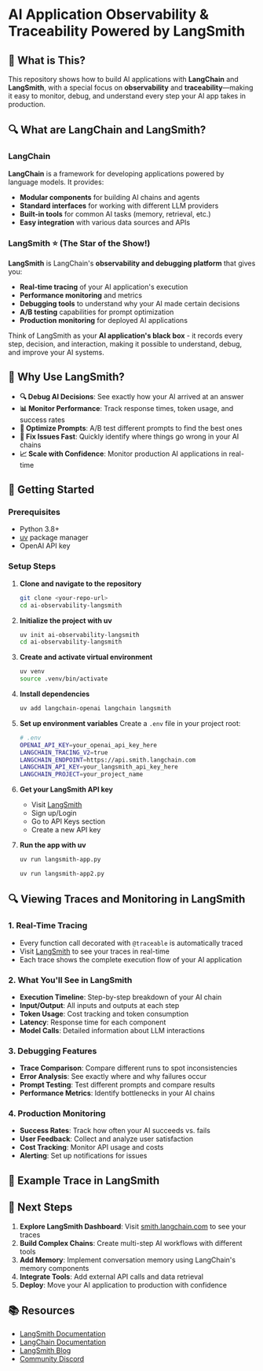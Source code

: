 # AI Application Observability & Traceability Powered by LangSmith

## 🤔 What is This?

This repository shows how to build AI applications with **LangChain** and **LangSmith**, with a special focus on **observability** and **traceability**—making it easy to monitor, debug, and understand every step your AI app takes in production.

## 🔍 What are LangChain and LangSmith?

### LangChain
**LangChain** is a framework for developing applications powered by language models. It provides:
- **Modular components** for building AI chains and agents
- **Standard interfaces** for working with different LLM providers
- **Built-in tools** for common AI tasks (memory, retrieval, etc.)
- **Easy integration** with various data sources and APIs

### LangSmith ⭐ (The Star of the Show!)
**LangSmith** is LangChain's **observability and debugging platform** that gives you:
- **Real-time tracing** of your AI application's execution
- **Performance monitoring** and metrics
- **Debugging tools** to understand why your AI made certain decisions
- **A/B testing** capabilities for prompt optimization
- **Production monitoring** for deployed AI applications

Think of LangSmith as your **AI application's black box** - it records every step, decision, and interaction, making it possible to understand, debug, and improve your AI systems.

## 🎯 Why Use LangSmith?

- **🔍 Debug AI Decisions**: See exactly how your AI arrived at an answer
- **📊 Monitor Performance**: Track response times, token usage, and success rates
- **🚀 Optimize Prompts**: A/B test different prompts to find the best ones
- **🐛 Fix Issues Fast**: Quickly identify where things go wrong in your AI chains
- **📈 Scale with Confidence**: Monitor production AI applications in real-time

## 🚀 Getting Started

### Prerequisites
- Python 3.8+
- [uv](https://docs.astral.sh/uv/) package manager
- OpenAI API key

### Setup Steps

1. **Clone and navigate to the repository**
   ```bash
   git clone <your-repo-url>
   cd ai-observability-langsmith
   ```

2. **Initialize the project with uv**
   ```bash
   uv init ai-observability-langsmith
   cd ai-observability-langsmith
   ```

3. **Create and activate virtual environment**
   ```bash
   uv venv
   source .venv/bin/activate
   ```

4. **Install dependencies**
   ```bash
   uv add langchain-openai langchain langsmith
   ```

5. **Set up environment variables**
   Create a `.env` file in your project root:
   ```bash
   # .env
   OPENAI_API_KEY=your_openai_api_key_here
   LANGCHAIN_TRACING_V2=true
   LANGCHAIN_ENDPOINT=https://api.smith.langchain.com
   LANGCHAIN_API_KEY=your_langsmith_api_key_here
   LANGCHAIN_PROJECT=your_project_name
   ```

6. **Get your LangSmith API key**
   - Visit [LangSmith](https://smith.langchain.com/)
   - Sign up/Login
   - Go to API Keys section
   - Create a new API key

7. **Run the app with uv**
   ```bash
   uv run langsmith-app.py

   uv run langsmith-app2.py
   ```

## 🔍 Viewing Traces and Monitoring in LangSmith

### 1. **Real-Time Tracing**
- Every function call decorated with `@traceable` is automatically traced
- Visit [LangSmith](https://smith.langchain.com/) to see your traces in real-time
- Each trace shows the complete execution flow of your AI application

### 2. **What You'll See in LangSmith**
- **Execution Timeline**: Step-by-step breakdown of your AI chain
- **Input/Output**: All inputs and outputs at each step
- **Token Usage**: Cost tracking and token consumption
- **Latency**: Response time for each component
- **Model Calls**: Detailed information about LLM interactions

### 3. **Debugging Features**
- **Trace Comparison**: Compare different runs to spot inconsistencies
- **Error Analysis**: See exactly where and why failures occur
- **Prompt Testing**: Test different prompts and compare results
- **Performance Metrics**: Identify bottlenecks in your AI chains

### 4. **Production Monitoring**
- **Success Rates**: Track how often your AI succeeds vs. fails
- **User Feedback**: Collect and analyze user satisfaction
- **Cost Tracking**: Monitor API usage and costs
- **Alerting**: Set up notifications for issues

## 🎯 Example Trace in LangSmith

## 🚀 Next Steps

1. **Explore LangSmith Dashboard**: Visit [smith.langchain.com](https://smith.langchain.com/) to see your traces
2. **Build Complex Chains**: Create multi-step AI workflows with different tools
3. **Add Memory**: Implement conversation memory using LangChain's memory components
4. **Integrate Tools**: Add external API calls and data retrieval
5. **Deploy**: Move your AI application to production with confidence

## 📚 Resources

- [LangSmith Documentation](https://docs.smith.langchain.com/)
- [LangChain Documentation](https://python.langchain.com/)
- [LangSmith Blog](https://blog.langchain.dev/)
- [Community Discord](https://discord.gg/langchain)
